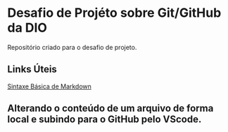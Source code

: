 # Desafio de Projéto sobre Git/GitHub da DIO
Repositório criado para o desafio de projeto.
## Links Úteis
[Sintaxe Básica de Markdown](https://www.markdownguide.org/basic-syntax/)

## Alterando o conteúdo de um arquivo de forma local e subindo para o GitHub pelo VScode.